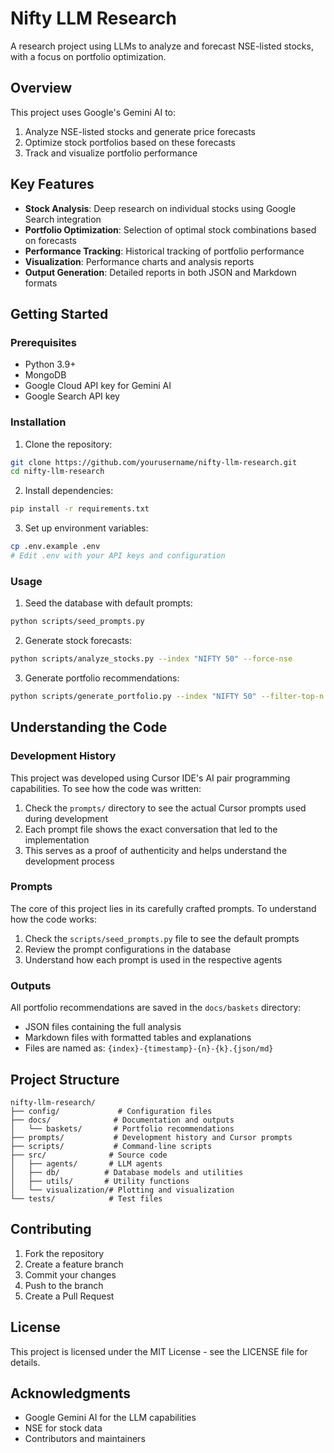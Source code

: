 # Nifty LLM Research

A research project using LLMs to analyze and forecast NSE-listed stocks, with a focus on portfolio optimization.

## Overview

This project uses Google's Gemini AI to:
1. Analyze NSE-listed stocks and generate price forecasts
2. Optimize stock portfolios based on these forecasts
3. Track and visualize portfolio performance

## Key Features

- **Stock Analysis**: Deep research on individual stocks using Google Search integration
- **Portfolio Optimization**: Selection of optimal stock combinations based on forecasts
- **Performance Tracking**: Historical tracking of portfolio performance
- **Visualization**: Performance charts and analysis reports
- **Output Generation**: Detailed reports in both JSON and Markdown formats

## Getting Started

### Prerequisites

- Python 3.9+
- MongoDB
- Google Cloud API key for Gemini AI
- Google Search API key

### Installation

1. Clone the repository:
```bash
git clone https://github.com/yourusername/nifty-llm-research.git
cd nifty-llm-research
```

2. Install dependencies:
```bash
pip install -r requirements.txt
```

3. Set up environment variables:
```bash
cp .env.example .env
# Edit .env with your API keys and configuration
```

### Usage

1. Seed the database with default prompts:
```bash
python scripts/seed_prompts.py
```

2. Generate stock forecasts:
```bash
python scripts/analyze_stocks.py --index "NIFTY 50" --force-nse
```

3. Generate portfolio recommendations:
```bash
python scripts/generate_portfolio.py --index "NIFTY 50" --filter-top-n 20 --basket-size-k 5
```

## Understanding the Code

### Development History

This project was developed using Cursor IDE's AI pair programming capabilities. To see how the code was written:

1. Check the `prompts/` directory to see the actual Cursor prompts used during development
2. Each prompt file shows the exact conversation that led to the implementation
3. This serves as a proof of authenticity and helps understand the development process

### Prompts

The core of this project lies in its carefully crafted prompts. To understand how the code works:

1. Check the `scripts/seed_prompts.py` file to see the default prompts
2. Review the prompt configurations in the database
3. Understand how each prompt is used in the respective agents

### Outputs

All portfolio recommendations are saved in the `docs/baskets` directory:
- JSON files containing the full analysis
- Markdown files with formatted tables and explanations
- Files are named as: `{index}-{timestamp}-{n}-{k}.{json/md}`

## Project Structure

```
nifty-llm-research/
├── config/             # Configuration files
├── docs/              # Documentation and outputs
│   └── baskets/       # Portfolio recommendations
├── prompts/           # Development history and Cursor prompts
├── scripts/           # Command-line scripts
├── src/              # Source code
│   ├── agents/       # LLM agents
│   ├── db/          # Database models and utilities
│   ├── utils/       # Utility functions
│   └── visualization/# Plotting and visualization
└── tests/            # Test files
```

## Contributing

1. Fork the repository
2. Create a feature branch
3. Commit your changes
4. Push to the branch
5. Create a Pull Request

## License

This project is licensed under the MIT License - see the LICENSE file for details.

## Acknowledgments

- Google Gemini AI for the LLM capabilities
- NSE for stock data
- Contributors and maintainers
